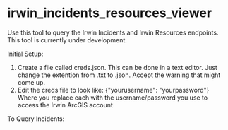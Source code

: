 # irwin_incidents_resources_viewer
Use this tool to query the Irwin Incidents and Irwin Resources endpoints. This tool is currently under development.

Initial Setup:
1. Create a file called creds.json. This can be done in a text editor. Just change the extention from .txt to .json. Accept the warning that might come up.
2. Edit the creds file to look like: 
{"yourusername": "yourpassword"}
Where you replace each with the username/password you use to access the Irwin ArcGIS account

To Query Incidents:
